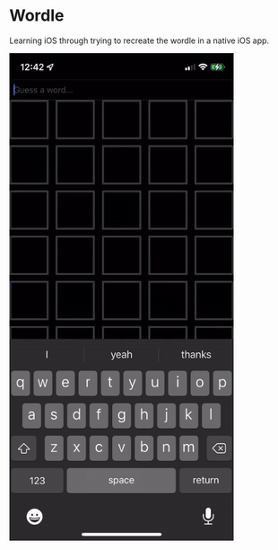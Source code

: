 # Wordle

Learning iOS through trying to recreate the wordle in a native iOS app.

<img src="./wordle.gif" width="400">

